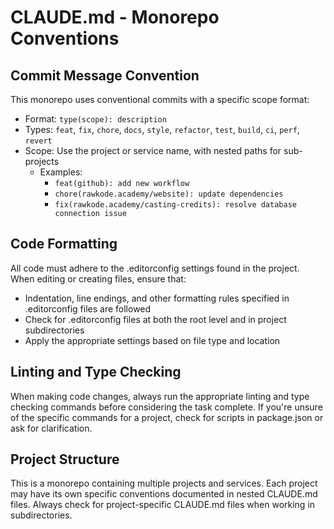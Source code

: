 # CLAUDE.md - Monorepo Conventions

## Commit Message Convention

This monorepo uses conventional commits with a specific scope format:

- Format: `type(scope): description`
- Types: `feat`, `fix`, `chore`, `docs`, `style`, `refactor`, `test`, `build`, `ci`, `perf`, `revert`
- Scope: Use the project or service name, with nested paths for sub-projects
  - Examples:
    - `feat(github): add new workflow`
    - `chore(rawkode.academy/website): update dependencies`
    - `fix(rawkode.academy/casting-credits): resolve database connection issue`

## Code Formatting

All code must adhere to the .editorconfig settings found in the project. When editing or creating files, ensure that:
- Indentation, line endings, and other formatting rules specified in .editorconfig files are followed
- Check for .editorconfig files at both the root level and in project subdirectories
- Apply the appropriate settings based on file type and location

## Linting and Type Checking

When making code changes, always run the appropriate linting and type checking commands before considering the task complete. If you're unsure of the specific commands for a project, check for scripts in package.json or ask for clarification.

## Project Structure

This is a monorepo containing multiple projects and services. Each project may have its own specific conventions documented in nested CLAUDE.md files. Always check for project-specific CLAUDE.md files when working in subdirectories.

